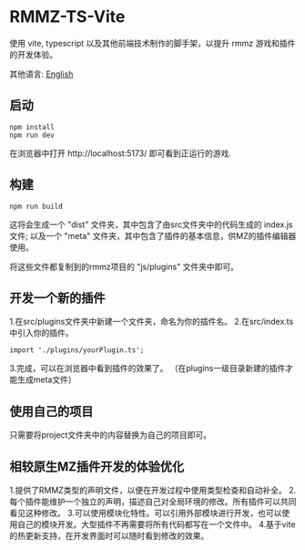 # RMMZ-TS-Vite
使用 vite, typescript 以及其他前端技术制作的脚手架，以提升 rmmz 游戏和插件的开发体验。

其他语言: [English](README.md)

## 启动
```
npm install
npm run dev
```
在浏览器中打开 http://localhost:5173/ 即可看到正运行的游戏.

## 构建
```
npm run build
```
这将会生成一个 "dist" 文件夹，其中包含了由src文件夹中的代码生成的 index.js 文件;
以及一个 "meta" 文件夹，其中包含了插件的基本信息，供MZ的插件编辑器使用。

将这些文件都复制到的rmmz项目的 "js/plugins" 文件夹中即可。

## 开发一个新的插件
1.在src/plugins文件夹中新建一个文件夹，命名为你的插件名。
2.在src/index.ts中引入你的插件。
```
import './plugins/yourPlugin.ts';
```
3.完成，可以在浏览器中看到插件的效果了。
（在plugins一级目录新建的插件才能生成meta文件）

## 使用自己的项目
只需要将project文件夹中的内容替换为自己的项目即可。

## 相较原生MZ插件开发的体验优化
1.提供了RMMZ类型的声明文件，以便在开发过程中使用类型检查和自动补全。
2.每个插件能维护一个独立的声明，描述自己对全局环境的修改。所有插件可以共同看见这种修改。
3.可以使用模块化特性。可以引用外部模块进行开发，也可以使用自己的模块开发。大型插件不再需要将所有代码都写在一个文件中。
4.基于vite的热更新支持，在开发界面时可以随时看到修改的效果。

